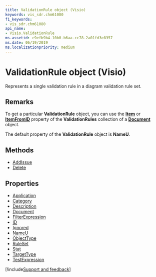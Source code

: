 ```yaml
---
title: ValidationRule object (Visio)
keywords: vis_sdr.chm61080
f1_keywords:
- vis_sdr.chm61080
api_name:
- Visio.ValidationRule
ms.assetid: c9efb9b4-10b0-b6aa-cc78-2a01fd3e8357
ms.date: 06/19/2019
ms.localizationpriority: medium
---
```



# ValidationRule object (Visio)

Represents a single validation rule in a diagram validation rule set.


## Remarks

To get a particular **ValidationRule** object, you can use the **[Item](Visio.ValidationRules.Item.md)** or **[ItemFromID](Visio.ValidationRules.ItemFromID.md)** property of the **ValidationRules** collection of a **[Document](Visio.Document.md)** object.

The default property of the **ValidationRule** object is **NameU**.

## Methods

- [AddIssue](Visio.ValidationRule.AddIssue.md)
- [Delete](Visio.ValidationRule.Delete.md)

## Properties

- [Application](Visio.ValidationRule.Application.md)
- [Category](Visio.ValidationRule.Category.md)
- [Description](Visio.ValidationRule.Description.md)
- [Document](Visio.ValidationRule.Document.md)
- [FilterExpression](Visio.ValidationRule.FilterExpression.md)
- [ID](Visio.ValidationRule.ID.md)
- [Ignored](Visio.ValidationRule.Ignored.md)
- [NameU](Visio.ValidationRule.NameU.md)
- [ObjectType](Visio.ValidationRule.ObjectType.md)
- [RuleSet](Visio.ValidationRule.RuleSet.md)
- [Stat](Visio.ValidationRule.Stat.md)
- [TargetType](Visio.ValidationRule.TargetType.md)
- [TestExpression](Visio.ValidationRule.TestExpression.md)


[!include[Support and feedback](~/includes/feedback-boilerplate.md)]